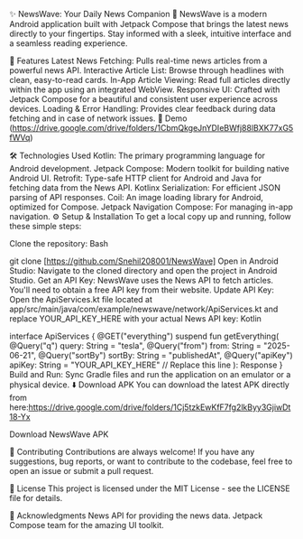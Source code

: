 ✨ NewsWave: Your Daily News Companion 📰
NewsWave is a modern Android application built with Jetpack Compose that brings the latest news directly to your fingertips. Stay informed with a sleek, intuitive interface and a seamless reading experience.

🚀 Features
Latest News Fetching: Pulls real-time news articles from a powerful news API.
Interactive Article List: Browse through headlines with clean, easy-to-read cards.
In-App Article Viewing: Read full articles directly within the app using an integrated WebView.
Responsive UI: Crafted with Jetpack Compose for a beautiful and consistent user experience across devices.
Loading & Error Handling: Provides clear feedback during data fetching and in case of network issues.
📸 Demo
(https://drive.google.com/drive/folders/1CbmQkgeJnYDIeBWfj88lBXK77xG5fWVq)

🛠️ Technologies Used
Kotlin: The primary programming language for Android development.
Jetpack Compose: Modern toolkit for building native Android UI.
Retrofit: Type-safe HTTP client for Android and Java for fetching data from the News API.
Kotlinx Serialization: For efficient JSON parsing of API responses.
Coil: An image loading library for Android, optimized for Compose.
Jetpack Navigation Compose: For managing in-app navigation.
⚙️ Setup & Installation
To get a local copy up and running, follow these simple steps:

Clone the repository:
Bash

git clone [https://github.com/Snehil208001/NewsWave]
Open in Android Studio: Navigate to the cloned directory and open the project in Android Studio.
Get an API Key: NewsWave uses the News API to fetch articles. You'll need to obtain a free API key from their website.
Update API Key: Open the ApiServices.kt file located at app/src/main/java/com/example/newswave/network/ApiServices.kt and replace YOUR_API_KEY_HERE with your actual News API key:
Kotlin

interface ApiServices {
    @GET("everything")
    suspend fun getEverything(
        @Query("q") query: String = "tesla",
        @Query("from") from: String = "2025-06-21",
        @Query("sortBy") sortBy: String = "publishedAt",
        @Query("apiKey") apiKey: String = "YOUR_API_KEY_HERE" // Replace this line
    ): Response<NewsModel>
}
Build and Run: Sync Gradle files and run the application on an emulator or a physical device.
⬇️ Download APK
You can download the latest APK directly from here:https://drive.google.com/drive/folders/1Cj5tzkEwKfF7fg2lkByy3GjiwDt18-Yx

Download NewsWave APK

🤝 Contributing
Contributions are always welcome! If you have any suggestions, bug reports, or want to contribute to the codebase, feel free to open an issue or submit a pull request.

📄 License
This project is licensed under the MIT License - see the LICENSE file for details.

🙏 Acknowledgments
News API for providing the news data.
Jetpack Compose team for the amazing UI toolkit.
